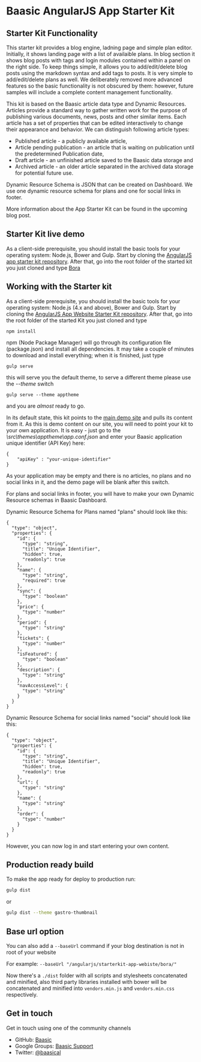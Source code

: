 Baasic AngularJS App Starter Kit
============

## Starter Kit Functionality

This starter kit provides a blog engine, ladning page and simple plan editor. Initially, it shows landing page with a list of availaible plans. In blog section it shows blog posts with tags and login modules contained within a panel on the right side. To keep things simple, it allows you to add/edit/delete blog posts using the markdown syntax and add tags to posts. It is very simple to add/edit/delete plans as well. We deliberately removed more advanced features so the basic functionality is not obscured by them: however, future samples will include a complete content management functionality.

This kit is based on the Baasic article data type and Dynamic Resources. Articles provide a standard way to gather written work for the purpose of publishing various documents, news, posts and other similar items. Each article has a set of properties that can be edited interactively to change their appearance and behavior. We can distinguish following article types:
- Published article - a publicly available article,
- Article pending publication - an article that is waiting on publication until the predetermined Publication date,
- Draft article - an unfinished article saved to the Baasic data storage and
- Archived article - an older article separated in the archived data storage for potential future use.

Dynamic Resource Schema is JSON that can be created on Dashboard. We use one dynamic resource schema for plans and one for social links in footer.

More information about the App Starter Kit can be found in the upcoming blog post.

## Starter Kit live demo

As a client-side prerequisite, you should install the basic tools for your operating system: Node.js, Bower and Gulp. Start by cloning the [AngularJS app starter kit repository](https://github.com/Baasic/baasic-starterkit-angularjs-app-website/). After that, go into the root folder of the started kit you just cloned and type
[Bora](http://demo.baasic.com/angularjs/starterkit-app-website/bora/)  
 

## Working with the Starter kit
 
As a client-side prerequisite, you should install the basic tools for your operating system: Node.js (4.x and above), Bower and Gulp. Start by cloning the [AngularJS App Website Starter Kit repository](https://github.com/Baasic/baasic-starterkit-angularjs-app-webiste/). After that, go into the root folder of the started Kit you just cloned and type

    npm install

npm (Node Package Manager) will go through its configuration file (package.json) and install all dependencies. It may take a couple of minutes to download and install everything; when it is finished, just type

    gulp serve

this will serve you the default theme, to serve a different theme please use the _--theme_ switch

    gulp serve --theme apptheme

and you are *almost* ready to go.

In its default state, this kit points to the [main demo site](http://demo.baasic.com/angularjs/starterkit-app-website/bora/) and pulls its content from it. As this is demo content on our site, you will need to point your kit to your own application. It is easy - just go to the *\src\themes\apptheme\app.conf.json* and enter your Baasic application unique identifier (API Key) here:

    {
        "apiKey" : "your-unique-identifier"
    }

As your application may be empty and there is no articles, no plans and no social links in it, and the demo page will be blank after this switch.

For plans and social links in footer, you will have to make your own Dynamic Resource schemas in Baasic Dashboard.

Dynamic Resource Schema for Plans named "plans" should look like this:

    {
      "type": "object",
      "properties": {
        "id": {
          "type": "string",
          "title": "Unique Identifier",
          "hidden": true,
          "readonly": true
        },
        "name": {
          "type": "string",
          "required": true
        },
        "sync": {
          "type": "boolean"
        },
        "price": {
          "type": "number"
        },
        "period": {
          "type": "string"
        },
        "tickets": {
          "type": "number"
        },
        "isFeatured": {
          "type": "boolean"
        },
        "description": {
          "type": "string"
        },
        "navAccessLevel": {
          "type": "string"
        }
      }
    }

Dynamic Resource Schema for social links named "social" should look like this:

    {
      "type": "object",
      "properties": {
        "id": {
          "type": "string",
          "title": "Unique Identifier",
          "hidden": true,
          "readonly": true
        },
        "url": {
          "type": "string"
        },
        "name": {
          "type": "string"
        },
        "order": {
          "type": "number"
        }
      }
    }

However, you can now log in and start entering your own content.

## Production ready build

To make the app ready for deploy to production run:

```bash
gulp dist
```
or
```bash
gulp dist --theme gastro-thumbnail
```

## Base url option

You can also add a `--baseUrl` command if your blog destination is not in root of your website 

For example:
`--baseUrl "/angularjs/starterkit-app-webiste/bora/"`

Now there's a `./dist` folder with all scripts and stylesheets concatenated and minified, also third party libraries installed with bower will be concatenated and minified into `vendors.min.js` and `vendors.min.css` respectively.

## Get in touch

Get in touch using one of the community channels

* GitHub: [Baasic](https://github.com/Baasic)
* Google Groups: [Baasic Support](https://groups.google.com/forum/#!forum/baasic-baas)
* Twitter: [@baasical](https://twitter.com/baasical)